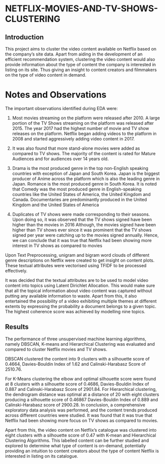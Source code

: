 # NETFLIX-MOVIES-AND-TV-SHOWS-CLUSTERING


## Introduction
This project aims to cluster the video content available on Netflix based on the company’s site
data. Apart from aiding in the development of an efficient recommendation system, clustering
the video content would also provide information about the type of content the company is
interested in listing on its site. Thus giving an insight to content creators and filmmakers on
the type of video content in demand.


# Notes and Observations
The important observations identified during EDA were:
1. Most movies streaming on the platform were released after 2010. A large portion of the
TV Shows streaming on the platform was released after 2015. The year 2017 had the
highest number of movie and TV show releases on the platform. Netflix began adding
videos to the platform in 2008 and started aggressively adding video content in 2017.
2. It was also found that more stand-alone movies were added as compared to TV shows.
The majority of the content is rated for Mature Audiences and for audiences over 14
years old.
3. Drama is the most produced genre in the top non-English speaking countries with
exception of Japan and South Korea. Japan is the biggest producer of Anime across the
platform which is also the leading genre in Japan. Romance is the most produced
genre in South Korea. It is noted that Comedy was the most produced genre in
English-speaking countries like the United States of America, the United Kingdom and
Canada. Documentaries are predominantly produced in the United Kingdom and the
United States of America

4. Duplicates of TV shows were made corresponding to their seasons. Upon doing so, it was
observed that the TV shows signed have been higher than the movies in 2016
Although, the movies signed have been higher than TV shows ever since it was prominent
that the TV shows signed per year were catching up to the movies signed annually. Hence, we
can conclude that it was true that Netflix had been showing more interest in TV shows as
compared to movies

Upon Text Preprocessing, unigram and bigram word clouds of different genre descriptions on
Netflix were created to get insight on content plots. These textual attributes were vectorised
using TFIDF to be processed effectively.

It was decided that the textual attributes are to be used to model video content into topics
using Latent Dirichlet Allocation. This would make sure that all the topical information about
video content was captured without putting any available information to waste. Apart from
this, it also entertained the possibility of a video exhibiting multiple themes at different
extents by expressing the probability a document belongs to a given topic. The highest
coherence score was achieved by modelling nine topics.


## Results
The performance of three unsupervised machine learning algorithms, namely DBSCAN,
K-means and Hierarchical Clustering was evaluated and compared to cluster Netflix movies
and TV shows.

DBSCAN clustered the content into 9 clusters with a silhouette score of 0.4664, Davies-Bouldin
Index of 1.62 and Calinski-Harabasz Score of 2510.76.

For K-Means clustering the elbow and optimal silhouette score were found at 8 clusters with a
silhouette score of 0.4686, Davies-Bouldin Index of 0.887 and Calinski-Harabasz Score of
2901.84.
For Hierarchical clustering, the dendrogram distance was optimal at a distance of 20 with
eight clusters producing a silhouette score of 0.46867 Davies-Bouldin Index of 0.889 and
Calinski-Harabasz score of 2900.28.
In conclusion, a comprehensive exploratory data analysis was performed, and the content
trends produced across different countries were studied. It was found that it was true that
Netflix had been showing more focus on TV shows as compared to movies.

Apart from this, the video content on Netflix’s catalogue was clustered into eight clusters with
a silhouette score of 0.47 with K-mean and Hierarchical Clustering Algorithms. This labelled
content can be further studied and explored to determine what type of content is on-demand,
potentially providing an intuition to content creators about the type of content Netflix is
interested in listing on its catalogue.

